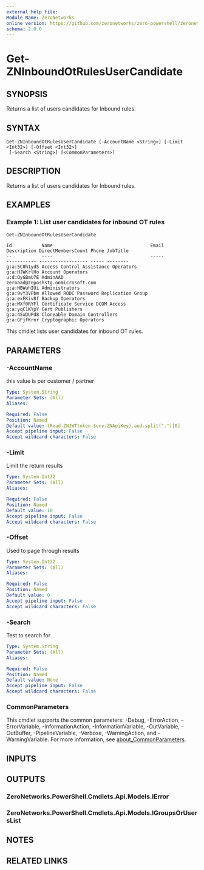 ```yaml
---
external help file:
Module Name: ZeroNetworks
online version: https://github.com/zeronetworks/zero-powershell/zeronetworks/get-zninboundotrulesusercandidate
schema: 2.0.0
---
```


# Get-ZNInboundOtRulesUserCandidate

## SYNOPSIS
Returns a list of users candidates for Inbound rules.

## SYNTAX

```
Get-ZNInboundOtRulesUserCandidate [-AccountName <String>] [-Limit <Int32>] [-Offset <Int32>]
 [-Search <String>] [<CommonParameters>]
```

## DESCRIPTION
Returns a list of users candidates for Inbound rules.

## EXAMPLES

### Example 1: List user candidates for inbound OT rules
```powershell
Get-ZNInboundOtRulesUserCandidate
```

```output
Id           Name                                    Email                             Description DirectMembersCount Phone JobTitle
--           ----                                    -----                             ----------- ------------------ ----- --------
g:a:5C0h1yd5 Access Control Assistance Operators                                                                            
g:a:HJWKrlHo Account Operators                                                                                              
u:d:OyGBmU7E AdminAAD                                zeroaad@znposhstg.onmicrosoft.com                                      
g:a:HBWuhIUi Administrators                                                                                                 
g:a:9vY3VFbm Allowed RODC Password Replication Group                                                                        
g:a:exFKiv8f Backup Operators                                                                                               
g:a:MXf0RYFl Certificate Service DCOM Access                                                                                
g:a:yqC1KYpY Cert Publishers                                                                                                
g:a:4SxDUPd8 Cloneable Domain Controllers                                                                                   
g:a:GFjfKrnr Cryptographic Operators
```

This cmdlet lists user candidates for inbound OT rules.

## PARAMETERS

### -AccountName
this value is per customer / partner

```yaml
Type: System.String
Parameter Sets: (All)
Aliases:

Required: False
Position: Named
Default value: (Read-ZNJWTtoken $env:ZNApiKey).aud.split(".")[0]
Accept pipeline input: False
Accept wildcard characters: False
```

### -Limit
Limit the return results

```yaml
Type: System.Int32
Parameter Sets: (All)
Aliases:

Required: False
Position: Named
Default value: 10
Accept pipeline input: False
Accept wildcard characters: False
```

### -Offset
Used to page through results

```yaml
Type: System.Int32
Parameter Sets: (All)
Aliases:

Required: False
Position: Named
Default value: 0
Accept pipeline input: False
Accept wildcard characters: False
```

### -Search
Test to search for

```yaml
Type: System.String
Parameter Sets: (All)
Aliases:

Required: False
Position: Named
Default value: None
Accept pipeline input: False
Accept wildcard characters: False
```

### CommonParameters
This cmdlet supports the common parameters: -Debug, -ErrorAction, -ErrorVariable, -InformationAction, -InformationVariable, -OutVariable, -OutBuffer, -PipelineVariable, -Verbose, -WarningAction, and -WarningVariable. For more information, see [about_CommonParameters](http://go.microsoft.com/fwlink/?LinkID=113216).

## INPUTS

## OUTPUTS

### ZeroNetworks.PowerShell.Cmdlets.Api.Models.IError

### ZeroNetworks.PowerShell.Cmdlets.Api.Models.IGroupsOrUsersList

## NOTES

## RELATED LINKS

